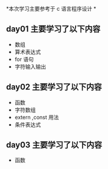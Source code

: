 *本次学习主要参考于 c 语言程序设计 *
## day01 主要学习了以下内容
* 数组
* 算术表达式
* for 语句
* 字符输入输出
## day02 主要学习了以下内容
* 函数
* 字符数组
* extern ,const 用法
* 条件表达式
## day03 主要学习了以下内容
* 函数
